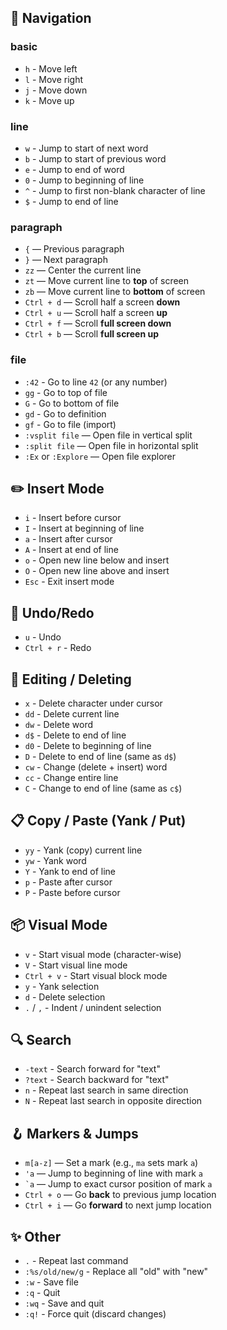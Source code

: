 ## 🧭 Navigation

### basic
- `h` - Move left
- `l` - Move right
- `j` - Move down
- `k` - Move up

### line
- `w` - Jump to start of next word
- `b` - Jump to start of previous word
- `e` - Jump to end of word
- `0` - Jump to beginning of line
- `^` - Jump to first non-blank character of line
- `$` - Jump to end of line

### paragraph
- `{` — Previous paragraph  
- `}` — Next paragraph  
- `zz` — Center the current line  
- `zt` — Move current line to **top** of screen  
- `zb` — Move current line to **bottom** of screen
- `Ctrl + d` — Scroll half a screen **down**  
- `Ctrl + u` — Scroll half a screen **up**  
- `Ctrl + f` — Scroll **full screen down**  
- `Ctrl + b` — Scroll **full screen up**  

### file
- `:42` - Go to line `42` (or any number)
- `gg` - Go to top of file
- `G` - Go to bottom of file
- `gd` - Go to definition
- `gf` - Go to file (import)
- `:vsplit file` — Open file in vertical split  
- `:split file` — Open file in horizontal split  
- `:Ex` or `:Explore` — Open file explorer  

## ✏️ Insert Mode

- `i` - Insert before cursor
- `I` - Insert at beginning of line
- `a` - Insert after cursor
- `A` - Insert at end of line
- `o` - Open new line below and insert
- `O` - Open new line above and insert
- `Esc` - Exit insert mode

## 🔁 Undo/Redo

- `u` - Undo
- `Ctrl + r` - Redo

## 🧹 Editing / Deleting

- `x` - Delete character under cursor
- `dd` - Delete current line
- `dw` - Delete word
- `d$` - Delete to end of line
- `d0` - Delete to beginning of line
- `D` - Delete to end of line (same as `d$`)
- `cw` - Change (delete + insert) word
- `cc` - Change entire line
- `C` - Change to end of line (same as `c$`)

## 📋 Copy / Paste (Yank / Put)

- `yy` - Yank (copy) current line
- `yw` - Yank word
- `Y` - Yank to end of line
- `p` - Paste after cursor
- `P` - Paste before cursor

## 📦 Visual Mode

- `v` - Start visual mode (character-wise)
- `V` - Start visual line mode
- `Ctrl + v` - Start visual block mode
- `y` - Yank selection
- `d` - Delete selection
- `.` / `,` - Indent / unindent selection

## 🔍 Search

- `-text` - Search forward for "text"
- `?text` - Search backward for "text"
- `n` - Repeat last search in same direction
- `N` - Repeat last search in opposite direction

## 🪝 Markers & Jumps

- `m[a-z]` — Set a mark (e.g., `ma` sets mark `a`)  
- `'a` — Jump to beginning of line with mark `a`  
- `` `a `` — Jump to exact cursor position of mark `a`  
- ``Ctrl + o`` — Go **back** to previous jump location  
- ``Ctrl + i`` — Go **forward** to next jump location  

## ✨ Other

- `.` - Repeat last command
- `:%s/old/new/g` - Replace all "old" with "new"
- `:w` - Save file
- `:q` - Quit
- `:wq` - Save and quit
- `:q!` - Force quit (discard changes)

